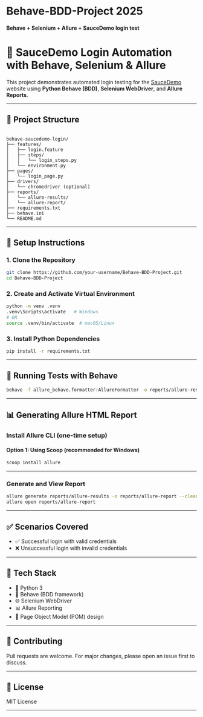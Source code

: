 # Behave-BDD-Project 2025

**Behave + Selenium + Allure + SauceDemo login test**

# 🧪 SauceDemo Login Automation with Behave, Selenium & Allure

This project demonstrates automated login testing for the [SauceDemo](https://www.saucedemo.com/) website using **Python Behave (BDD)**, **Selenium WebDriver**, and **Allure Reports**.

---

## 📂 Project Structure

```

behave-saucedemo-login/
├── features/
│   ├── login.feature
│   ├── steps/
│   │   └── login_steps.py
│   └── environment.py
├── pages/
│   └── login_page.py
├── drivers/
│   └── chromedriver (optional)
├── reports/
│   └── allure-results/
│   └── allure-report/
├── requirements.txt
├── behave.ini
└── README.md

````

---

## 🚀 Setup Instructions

### 1. Clone the Repository

```bash
git clone https://github.com/your-username/Behave-BDD-Project.git
cd Behave-BDD-Project
````

### 2. Create and Activate Virtual Environment

```bash
python -m venv .venv
.venv\Scripts\activate   # Windows
# OR
source .venv/bin/activate  # macOS/Linux
```

### 3. Install Python Dependencies

```bash
pip install -r requirements.txt
```

---

## 🧪 Running Tests with Behave

```bash
behave -f allure_behave.formatter:AllureFormatter -o reports/allure-results
```

---

## 📊 Generating Allure HTML Report

### Install Allure CLI (one-time setup)

#### Option 1: Using Scoop (recommended for Windows)

```bash
scoop install allure
```

---

### Generate and View Report

```bash
allure generate reports/allure-results -o reports/allure-report --clean
allure open reports/allure-report
```

---

## ✅ Scenarios Covered

* ✅ Successful login with valid credentials
* ❌ Unsuccessful login with invalid credentials

---

## 📌 Tech Stack

* 🐍 Python 3
* 🧪 Behave (BDD framework)
* 🌐 Selenium WebDriver
* 📊 Allure Reporting
* 🧱 Page Object Model (POM) design

---

## 🤝 Contributing

Pull requests are welcome. For major changes, please open an issue first to discuss.

---

## 📄 License

MIT License

---
